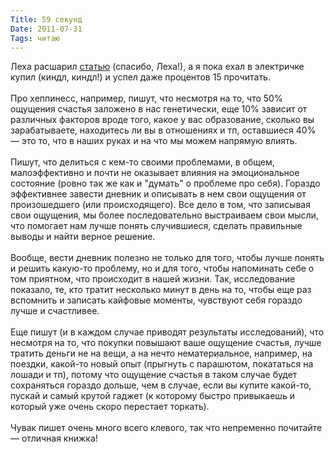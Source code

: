```yaml
---
Title: 59 секунд
Date: 2011-07-31
Tags: читаю
---
```


<div class="text">Леха расшарил <a href="http://www.codinghorror.com/blog/2011/07/nobodys-going-to-help-you-and-thats-awesome.html">статью</a> (спасибо, Леха!), а я пока ехал в электричке купил (киндл, киндл!) и успел даже процентов 15 прочитать.<br /><br />
Про хеппинесс, например, пишут, что несмотря на то, что 50% ощущения счастья заложено в нас генетически, еще 10% зависит от различных факторов вроде того, какое у вас образование, сколько вы зарабатываете, находитесь ли вы в отношениях и тп, оставшиеся 40% — это то, что в наших руках и на что мы можем напрямую влиять.<br /><br />
Пишут, что делиться с кем-то своими проблемами, в общем, малоэффективно и почти не оказывает влияния на эмоциональное состояние (ровно так же как и "думать" о проблеме про себя). Гораздо эффективнее завести дневник и описывать в нем свои ощущения от произошедшего (или происходящего). Все дело в том, что записывая свои ощущения, мы более последовательно выстраиваем свои мысли, что помогает нам лучше понять случившиеся, сделать правильные выводы и найти верное решение.<br /><br />
Вообще, вести дневник полезно не только для того, чтобы лучше понять и решить какую-то проблему, но и для того, чтобы напоминать себе о том приятном, что происходит в нашей жизни. Так, исследование показало, те, кто тратит несколько минут в день на то, чтобы еще раз вспомнить и записать кайфовые моменты, чувствуют себя гораздо лучше и счастливее.<br /><br />
Еще пишут (и в каждом случае приводят результаты исследований), что несмотря на то, что покупки повышают ваше ощущение счастья, лучше тратить деньги не на вещи, а на нечто нематериальное, например, на поездки, какой-то новый опыт (прыгнуть с парашютом, покататься на лошади и тп), потому что ощущение счастья в таком случае будет сохраняться гораздо дольше, чем в случае, если вы купите какой-то, пускай и самый крутой гаджет (к которому быстро привыкаешь и который уже очень скоро перестает торкать).<br /><br />
Чувак пишет очень много всего клевого, так что непременно почитайте — отличная книжка!</div>